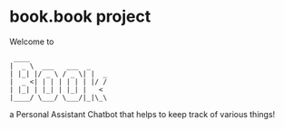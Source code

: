 # book.book project

Welcome to
```
 ____
|  _ \  ___   ___  _
| |_| |/ _ \ / _ \| |  _
|  _ <| | | | | | | |/ /
| |_| | |_| | |_| |   <
|____/ \___/ \___/|_|\_\
```
a Personal Assistant Chatbot that helps to keep track of various things!